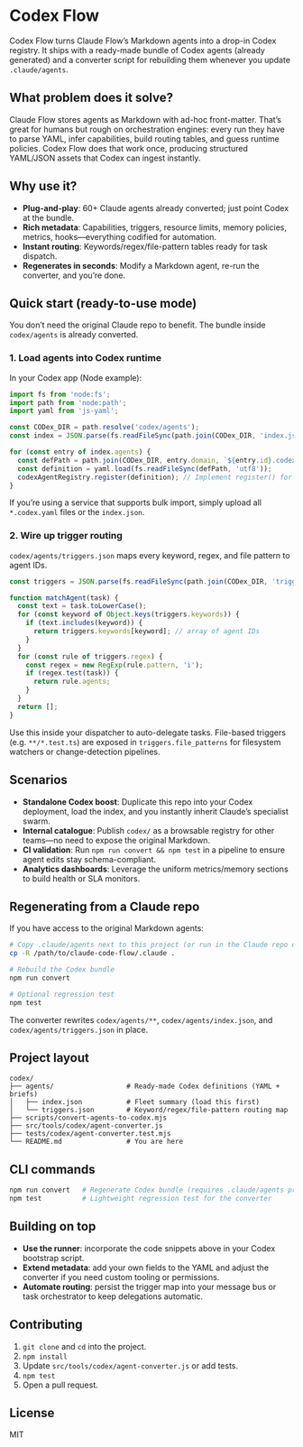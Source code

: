 # Codex Flow

Codex Flow turns Claude Flow’s Markdown agents into a drop-in Codex registry. It ships with a ready-made bundle of Codex agents (already generated) and a converter script for rebuilding them whenever you update `.claude/agents`.

## What problem does it solve?
Claude Flow stores agents as Markdown with ad-hoc front-matter. That’s great for humans but rough on orchestration engines: every run they have to parse YAML, infer capabilities, build routing tables, and guess runtime policies. Codex Flow does that work once, producing structured YAML/JSON assets that Codex can ingest instantly.

## Why use it?
- **Plug-and-play**: 60+ Claude agents already converted; just point Codex at the bundle.
- **Rich metadata**: Capabilities, triggers, resource limits, memory policies, metrics, hooks—everything codified for automation.
- **Instant routing**: Keywords/regex/file-pattern tables ready for task dispatch.
- **Regenerates in seconds**: Modify a Markdown agent, re-run the converter, and you’re done.

## Quick start (ready-to-use mode)
You don’t need the original Claude repo to benefit. The bundle inside `codex/agents` is already converted.

### 1. Load agents into Codex runtime
In your Codex app (Node example):

```js
import fs from 'node:fs';
import path from 'node:path';
import yaml from 'js-yaml';

const CODex_DIR = path.resolve('codex/agents');
const index = JSON.parse(fs.readFileSync(path.join(CODex_DIR, 'index.json'), 'utf8'));

for (const entry of index.agents) {
  const defPath = path.join(CODex_DIR, entry.domain, `${entry.id}.codex.yaml`);
  const definition = yaml.load(fs.readFileSync(defPath, 'utf8'));
  codexAgentRegistry.register(definition); // Implement register() for your runtime
}
```

If you’re using a service that supports bulk import, simply upload all `*.codex.yaml` files or the `index.json`.

### 2. Wire up trigger routing
`codex/agents/triggers.json` maps every keyword, regex, and file pattern to agent IDs.

```js
const triggers = JSON.parse(fs.readFileSync(path.join(CODex_DIR, 'triggers.json'), 'utf8'));

function matchAgent(task) {
  const text = task.toLowerCase();
  for (const keyword of Object.keys(triggers.keywords)) {
    if (text.includes(keyword)) {
      return triggers.keywords[keyword]; // array of agent IDs
    }
  }
  for (const rule of triggers.regex) {
    const regex = new RegExp(rule.pattern, 'i');
    if (regex.test(task)) {
      return rule.agents;
    }
  }
  return [];
}
```

Use this inside your dispatcher to auto-delegate tasks. File-based triggers (e.g. `**/*.test.ts`) are exposed in `triggers.file_patterns` for filesystem watchers or change-detection pipelines.

## Scenarios
- **Standalone Codex boost**: Duplicate this repo into your Codex deployment, load the index, and you instantly inherit Claude’s specialist swarm.
- **Internal catalogue**: Publish `codex/` as a browsable registry for other teams—no need to expose the original Markdown.
- **CI validation**: Run `npm run convert && npm test` in a pipeline to ensure agent edits stay schema-compliant.
- **Analytics dashboards**: Leverage the uniform metrics/memory sections to build health or SLA monitors.

## Regenerating from a Claude repo
If you have access to the original Markdown agents:

```bash
# Copy .claude/agents next to this project (or run in the Claude repo directly)
cp -R /path/to/claude-code-flow/.claude .

# Rebuild the Codex bundle
npm run convert

# Optional regression test
npm test
```

The converter rewrites `codex/agents/**`, `codex/agents/index.json`, and `codex/agents/triggers.json` in place.

## Project layout
```
codex/
├── agents/                  # Ready-made Codex definitions (YAML + briefs)
│   ├── index.json           # Fleet summary (load this first)
│   └── triggers.json        # Keyword/regex/file-pattern routing map
├── scripts/convert-agents-to-codex.mjs
├── src/tools/codex/agent-converter.js
├── tests/codex/agent-converter.test.mjs
└── README.md                # You are here
```

## CLI commands
```bash
npm run convert   # Regenerate Codex bundle (requires .claude/agents present)
npm test          # Lightweight regression test for the converter
```

## Building on top
- **Use the runner**: incorporate the code snippets above in your Codex bootstrap script.
- **Extend metadata**: add your own fields to the YAML and adjust the converter if you need custom tooling or permissions.
- **Automate routing**: persist the trigger map into your message bus or task orchestrator to keep delegations automatic.

## Contributing
1. `git clone` and `cd` into the project.
2. `npm install`
3. Update `src/tools/codex/agent-converter.js` or add tests.
4. `npm test`
5. Open a pull request.

## License
MIT

